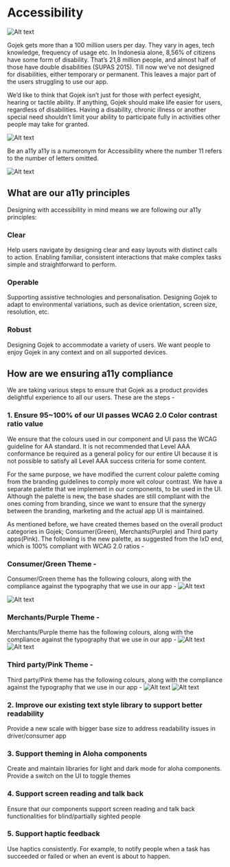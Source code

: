 # Accessibility
![Alt text](image-8.png)

Gojek gets more than a 100 million users per day. They vary in ages, tech knowledge, frequency of usage etc. In Indonesia alone, 8,56% of citizens have some form of disability. That’s 21,8 million people, and almost half of those have double disabilities (SUPAS 2015). Till now we’ve not designed for disabilities, either temporary or permanent. This leaves a major part of the users struggling to use our app.


We’d like to think that Gojek isn’t just for those with perfect eyesight, hearing or tactile ability. If anything, Gojek should make life easier for users, regardless of disabilities. Having a disability, chronic illness or another special need shouldn’t limit your ability to participate fully in activities other people may take for granted.

![Alt text](image-9.png)

Be an a11y
a11y is a numeronym for Accessibility where the number 11 refers to the number of letters omitted. 

![Alt text](image-10.png)



## What are our a11y principles
Designing with accessibility in mind means we are following our a11y principles:

### Clear
Help users navigate by designing clear and easy layouts with distinct calls to action. Enabling familiar, consistent interactions that make complex tasks simple and straightforward to perform. 

### Operable
Supporting assistive technologies and personalisation. Designing Gojek to adapt to environmental variations, such as device orientation, screen size, resolution, etc.

### Robust
Designing Gojek to accommodate a variety of users. We want people to enjoy Gojek in any context and on all supported devices. 


## How are we ensuring a11y compliance
We are taking various steps to ensure that Gojek as a product provides delightful experience to all our users. These are the steps -
### 1. Ensure 95~100% of our UI passes WCAG 2.0 Color contrast ratio value
We ensure that the colours used in our component and UI pass the WCAG guideline for AA standard.  It is not recommended that Level AAA conformance be required as a general policy for our entire UI because it is not possible to satisfy all Level AAA success criteria for some content. 

For the same purpose, we have modified the current colour palette coming from the branding guidelines to comply more wit colour contrast. We have a separate palette that we implement in our components, to be used in the UI. Although the palette is new, the base shades are still compliant with the ones coming from branding, since we want to ensure that the synergy between the branding, marketing and the actual app UI is maintained.

As mentioned before, we have created themes based on the overall product categories in Gojek; Consumer(Green), Merchants(Purple) and Third party apps(Pink). The following is the new palette, as suggested from the IxD end, which is 100% compliant with WCAG 2.0 ratios - 

### Consumer/Green Theme - 
Consumer/Green theme has the following colours, along with the compliance against the typography that we use in our app -
![Alt text](image-11.png)

![Alt text](image-12.png)

### Merchants/Purple Theme - 
Merchants/Purple theme has the following colours, along with the compliance against the typography that we use in our app -
![Alt text](image-13.png)
![Alt text](image-14.png)

### Third party/Pink Theme - 
Third party/Pink theme has the following colours, along with the compliance against the typography that we use in our app -
![Alt text](./public/image-15.png)
![Alt text](./public/image-16.png)

### 2. Improve our existing text style library to support better readability
Provide a new scale with bigger base size to address readability issues in driver/consumer app

### 3. Support theming in Aloha components
Create and maintain libraries for light and dark mode for aloha components. Provide a switch on the UI to toggle themes

### 4. Support screen reading and talk back
Ensure that our components support screen reading and talk back functionalities for blind/partially sighted people

### 5. Support haptic feedback
Use haptics consistently. For example, to notify people when a task has succeeded or failed or when an event is about to happen. 
